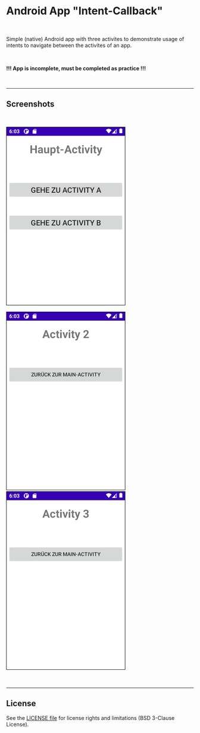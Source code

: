 # Android App "Intent-Callback" #

<br>

Simple (native) Android app with three activites to demonstrate usage of intents to navigate between the activites of an app.

<br>

**!!! App is incomplete, must be completed as practice !!!**

<br>

----

## Screenshots ##

<br>

![Screenshot 1](screenshot_1.png) 

![Screenshot 1](screenshot_2.png) &nbsp;&nbsp;  ![Screenshot 3](screenshot_3.png)

<br>

----

## License ##

See the [LICENSE file](LICENSE.md) for license rights and limitations (BSD 3-Clause License).
